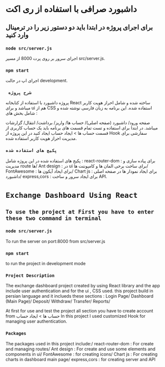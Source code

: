# داشبورد صرافی با استفاده از ری اکت

## برای اجرای پروژه در ابتدا باید دو دستور زیر را در ترمینال وارد کنید

### `node src/server.js`

اجرای سرور بر روی پرت 8000 از مسیر src/server.js.

### `npm start`

اجرای اپ در حالت development.

### ` شرح پروژه`

پروژه داشبورد با استفاده از کتابخانه React ساخته شده و شامل احراز هویت کاربر میباشد و برای ui هم از CSS استفاده شده.
 این برنامه به زبان فارسی نوشته شده و شامل بخش های :

صفحه ورود/
داشبورد (صفحه اصلی)/
حساب ها/
واریز/
برداشت/
انتقال/
گزارشات
میباشد.
در ابتدا برای استفاده و تست تمام قسمت های برنامه باید یک حساب کاربری از قسمت
حساب ها > ایجاد حساب
ایجاد کنید
در این پروژه از Hook سفارشی برای مدیریت احراز هویت کاربر استفاده شده.

### `پکیج های استفاده شده`

پکیج های استفاده شده در این پروژه شامل :
react-router-dom : برای پیاده سازی و مدیریت route ها/
Ant design :  در ui برای ساخت برخی المان ها و کامپوننت ها/
FontAwesome : برای ایحاد آیکون ها/
Chart js : برای ایجاد نمودار ها در صفحه اصلی داشبورد/
express,cors : برای ایجاد سرور و ساخت API.


# `Exchange Dashboard Using React`

## `To use the project at First you have to enter these two command in terminal`

### `node src/server.js`

To run the server on port:8000 from src/server.js

### `npm start`

to run the project in development mode

### `Project Description`

The exchange dashboard project created by using React library and the app include user authentication and for the ui , CSS used.
this project build in persian language and it inclueds these sections :
Login Page/
Dashboard (Main Page)/
Deposit/
Withdraw/
Transfer/
Reports/

At first for use and test the project all section you have to create account from حساب ها > ایجاد حساب
In this project I used customized Hook for managing user authentication.  

### `Packages`

The packages used in this project include:/
react-router-dom : For create and managing routes/
Ant design : For create and use some elements and components in ui/
FontAwesome : for creating icons/
Chart js : For creating charts in dashboard main page/
express,cors : for creating server and API
